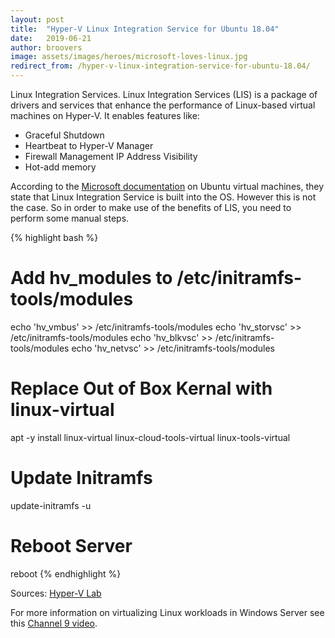 ```yaml
---
layout: post
title:  "Hyper-V Linux Integration Service for Ubuntu 18.04"
date:   2019-06-21
author: broovers
image: assets/images/heroes/microsoft-loves-linux.jpg
redirect_from: /hyper-v-linux-integration-service-for-ubuntu-18.04/
---
```

Linux Integration Services. Linux Integration Services (LIS) is a package of drivers and services that enhance the performance of Linux-based virtual machines on Hyper-V. It enables features like:
* Graceful Shutdown
* Heartbeat to Hyper-V Manager
* Firewall Management IP Address Visibility
* Hot-add memory

According to the [Microsoft documentation][microsoft-docs] on Ubuntu virtual machines, they state that Linux Integration Service is built into the OS. However this is not the case. So in order to make use of the benefits of LIS, you need to perform some manual steps.

{% highlight bash %}
# Add hv_modules to /etc/initramfs-tools/modules
echo 'hv_vmbus' >> /etc/initramfs-tools/modules
echo 'hv_storvsc' >> /etc/initramfs-tools/modules
echo 'hv_blkvsc' >> /etc/initramfs-tools/modules
echo 'hv_netvsc' >> /etc/initramfs-tools/modules

# Replace Out of Box Kernal with linux-virtual
apt -y install linux-virtual linux-cloud-tools-virtual linux-tools-virtual

# Update Initramfs
update-initramfs -u

# Reboot Server
reboot
{% endhighlight %}

Sources: [Hyper-V Lab](https://hypervlab.co.uk/2019/04/configure-linux-integration-services-on-ubuntu-server-18-04-02-lts/)

For more information on virtualizing Linux workloads in Windows Server see this [Channel 9 video](https://channel9.msdn.com/Series/Virtualizing-Linux-Workloads-in-Windows-Server-2012-R2/02).

[microsoft-docs]: https://docs.microsoft.com/en-us/windows-server/virtualization/hyper-v/supported-ubuntu-virtual-machines-on-hyper-v
